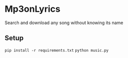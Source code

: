 # Mp3onLyrics
Search and download any song without knowing its name


## Setup

`pip install -r requirements.txt`
`python music.py`